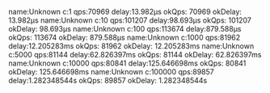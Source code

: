 name:Unknown c:1 qps:70969 delay:13.982µs okQps: 70969 okDelay: 13.982µs
name:Unknown c:10 qps:101207 delay:98.693µs okQps: 101207 okDelay: 98.693µs
name:Unknown c:100 qps:113674 delay:879.588µs okQps: 113674 okDelay: 879.588µs
name:Unknown c:1000 qps:81962 delay:12.205283ms okQps: 81962 okDelay: 12.205283ms
name:Unknown c:5000 qps:81144 delay:62.826397ms okQps: 81144 okDelay: 62.826397ms
name:Unknown c:10000 qps:80841 delay:125.646698ms okQps: 80841 okDelay: 125.646698ms
name:Unknown c:100000 qps:89857 delay:1.282348544s okQps: 89857 okDelay: 1.282348544s
